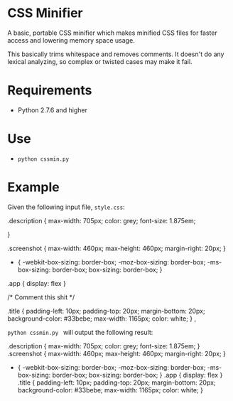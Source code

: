 CSS Minifier
==========

A basic, portable CSS minifier which makes minified CSS files for faster access and lowering memory space usage.

This basically trims whitespace and removes comments. It doesn't do any lexical analyzing, so complex or twisted cases may make it fail.


Requirements
============

- Python 2.7.6 and higher


Use
===

- `python cssmin.py`


Example
=======

Given the following input file, `style.css`:

.description {
	max-width: 705px;
	color: grey;
	font-size: 1.875em;

}

.screenshot {
	max-width: 460px;
	max-height: 460px;
	margin-right: 20px;
}


* {
	-webkit-box-sizing: border-box;
	-moz-box-sizing: border-box;
	-ms-box-sizing: border-box;
	box-sizing: border-box;
}

.app {
	display: flex
}

/* Comment this shit */

.title {
	padding-left: 10px;
	padding-top: 20px;
	margin-bottom: 20px;
	background-color: #33bebe;
	max-width: 1165px;
	color: white;
}
,

`python cssmin.py ` will output the following result:

.description {
max-width: 705px;
color: grey;
font-size: 1.875em;
}
.screenshot {
max-width: 460px;
max-height: 460px;
margin-right: 20px;
}
* {
-webkit-box-sizing: border-box;
-moz-box-sizing: border-box;
-ms-box-sizing: border-box;
box-sizing: border-box;
}
.app {
display: flex
}
.title {
padding-left: 10px;
padding-top: 20px;
margin-bottom: 20px;
background-color: #33bebe;
max-width: 1165px;
color: white;
}

